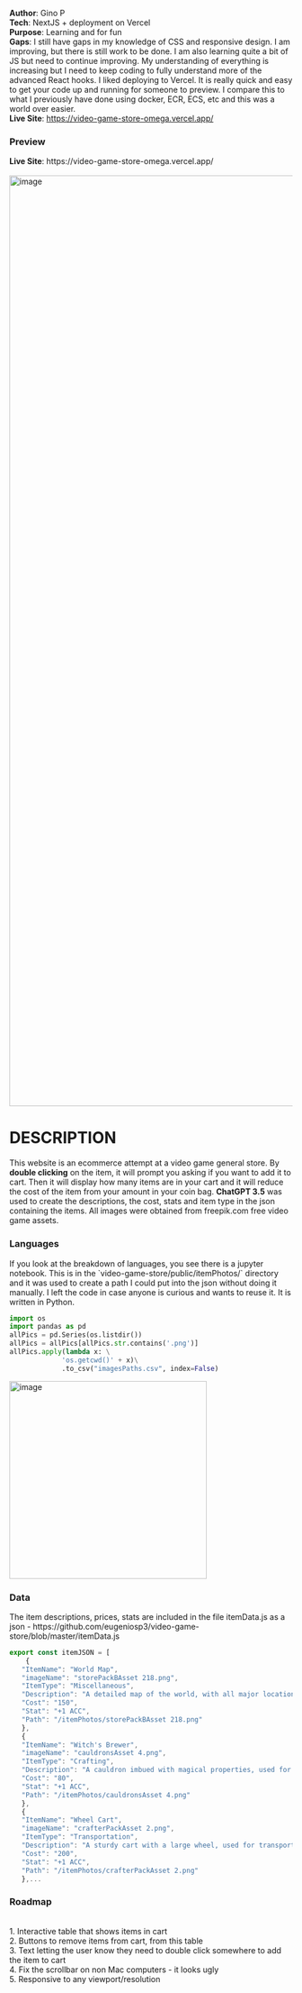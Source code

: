**Author**: Gino P
<br>**Tech**: NextJS + deployment on Vercel
<br>**Purpose**: Learning and for fun
<br>**Gaps**: I still have gaps in my knowledge of CSS and responsive design. I am improving, but there is still work to be done. I am also learning quite a bit of JS but need to continue improving. My understanding of everything is increasing but I need to keep coding to fully understand more of the advanced React hooks. I liked deploying to Vercel. It is really quick and easy to get your code up and running for someone to preview. I compare this to what I previously have done using docker, ECR, ECS, etc and this was a world over easier.
<br>**Live Site**: https://video-game-store-omega.vercel.app/

<h3>Preview</h3>
<b>Live Site</b>: https://video-game-store-omega.vercel.app/
<br>
<br><img width="1652" alt="image" src="https://user-images.githubusercontent.com/64187887/225803543-3f14bfcd-b134-4719-9122-1e1dfc00b8d3.png">

# DESCRIPTION 
This website is an ecommerce attempt at a video game general store. By **double clicking** on the item, it will prompt you asking if you want to add it to cart. Then it will display how many items are in your cart and it will reduce the cost of the item from your amount in your coin bag. 
<b>ChatGPT 3.5</b> was used to create the descriptions, the cost, stats and item type in the json containing the items. 
All images were obtained from freepik.com free video game assets. 

<h3>Languages</h3>
If you look at the breakdown of languages, you see there is a jupyter notebook. This is in the `video-game-store/public/itemPhotos/` directory and it was used to create a path I could put into the json without doing it manually. I left the code in case anyone is curious and wants to reuse it. It is written in Python.

```python
import os
import pandas as pd
allPics = pd.Series(os.listdir())
allPics = allPics[allPics.str.contains('.png')]
allPics.apply(lambda x: \
             'os.getcwd()' + x)\
             .to_csv("imagesPaths.csv", index=False)

```

<img width="351" alt="image" src="https://user-images.githubusercontent.com/64187887/225808005-3901d554-b055-4c6e-b3a5-708b2d18619a.png">


<h3>Data</h3>
The item descriptions, prices, stats are included in the file itemData.js as a json - https://github.com/eugeniosp3/video-game-store/blob/master/itemData.js

```javascript
export const itemJSON = [
    {
   "ItemName": "World Map",
   "imageName": "storePackBAsset 218.png",
   "ItemType": "Miscellaneous",
   "Description": "A detailed map of the world, with all major locations marked.",
   "Cost": "150",
   "Stat": "+1 ACC",
   "Path": "/itemPhotos/storePackBAsset 218.png"
   },
   {
   "ItemName": "Witch's Brewer",
   "imageName": "cauldronsAsset 4.png",
   "ItemType": "Crafting",
   "Description": "A cauldron imbued with magical properties, used for brewing potions.",
   "Cost": "80",
   "Stat": "+1 ACC",
   "Path": "/itemPhotos/cauldronsAsset 4.png"
   },
   {
   "ItemName": "Wheel Cart",
   "imageName": "crafterPackAsset 2.png",
   "ItemType": "Transportation",
   "Description": "A sturdy cart with a large wheel, used for transporting goods.",
   "Cost": "200",
   "Stat": "+1 ACC",
   "Path": "/itemPhotos/crafterPackAsset 2.png"
   },...
   ```

<h3>Roadmap</h3>
<br>1. Interactive table that shows items in cart
<br>2. Buttons to remove items from cart, from this table
<br>3. Text letting the user know they need to double click somewhere to add the item to cart
<br>4. Fix the scrollbar on non Mac computers - it looks ugly
<br>5. Responsive to any viewport/resolution 


